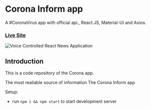 # Corona Inform app 

A #CoronaVirus app with official api., React.JS, Material-UI and Axios. 

### [Live Site](https://coronainform.netlify.app/)

![Voice Controlled React News Application](https://user-images.githubusercontent.com/51863978/93811288-29609480-fc50-11ea-83f9-da22e7823a8f.jpg)

## Introduction
This is a code repository of the Corona app. 

The most realiable source of information The Corona Inform app 

Setup:
- run ```npm i && npm start``` to start development server

